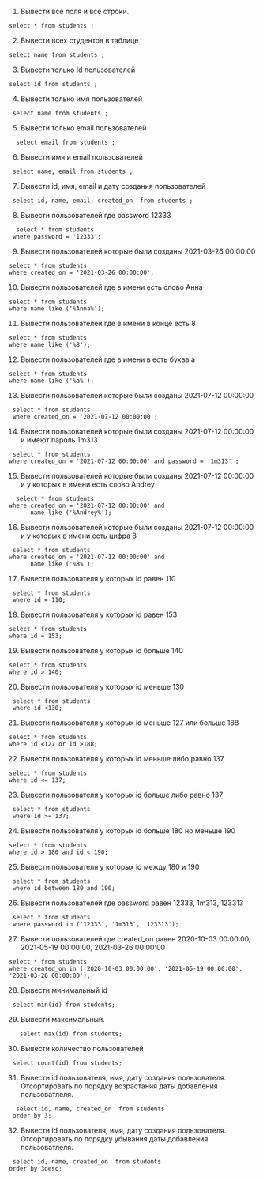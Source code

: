 1. Вывести все поля и все строки.
 ```
 select * from students ;
```
 2. Вывести всех студентов в таблице
 ```
 select name from students ;
```
 3. Вывести только Id пользователей
 ```
 select id from students ;
```
 4. Вывести только имя пользователей
 ```
  select name from students ;
 ```
 5. Вывести только email пользователей
``` 
  select email from students ;
 ```
 6. Вывести имя и email пользователей
 ```
  select name, email from students ;
 ```
 7. Вывести id, имя, email и дату создания пользователей
 ```
  select id, name, email, created_on  from students ;
 ```
 8. Вывести пользователей где password 12333
``` 
  select * from students 
 where password = '12333';
```
 9. Вывести пользователей которые были созданы 2021-03-26 00:00:00
 ```
 select * from students 
 where created_on = '2021-03-26 00:00:00';
 ```
 10. Вывести пользователей где в имени есть слово Анна
 ```
 select * from students 
 where name like ('%Anna%');
```
 11. Вывести пользователей где в имени в конце есть 8
 ```
 select * from students 
 where name like ('%8');
```
 12. Вывести пользователей где в имени в есть буква а
 ```
 select * from students 
 where name like ('%a%');
```
 13. Вывести пользователей которые были созданы 2021-07-12 00:00:00
``` 
 select * from students 
 where created_on = '2021-07-12 00:00:00';
``` 
 14. Вывести пользователей которые были созданы 2021-07-12 00:00:00 и имеют пароль 1m313
 ```
  select * from students 
 where created_on = '2021-07-12 00:00:00' and password = '1m313' ;
```
 15. Вывести пользователей которые были созданы 2021-07-12 00:00:00 и у которых в имени есть слово Andrey
 ```
   select * from students 
 where created_on = '2021-07-12 00:00:00' and 
       name like ('%Andrey%');
   ```   
 16. Вывести пользователей которые были созданы 2021-07-12 00:00:00 и у которых в имени есть цифра 8
 ```
  select * from students 
 where created_on = '2021-07-12 00:00:00' and 
       name like ('%8%');
 ```     
 17. Вывести пользователя у которых id равен 110
```
 select * from students 
 where id = 110;
```
 18. Вывести пользователя у которых id равен 153
 ```
 select * from students 
 where id = 153;
```
 19. Вывести пользователя у которых id больше 140
 ```
 select * from students 
 where id > 140;
```
 20. Вывести пользователя у которых id меньше 130
``` 
 select * from students 
 where id <130;
```
 21. Вывести пользователя у которых id меньше 127 или больше 188
 ```
 select * from students 
 where id <127 or id >188;
```
 22. Вывести пользователя у которых id меньше либо равно 137
 ```
 select * from students 
 where id <= 137;
```
 23. Вывести пользователя у которых id больше либо равно 137
``` 
 select * from students 
 where id >= 137;
```
 24. Вывести пользователя у которых id больше 180 но меньше 190
 ```
 select * from students 
 where id > 180 and id < 190;
```
 25. Вывести пользователя у которых id между 180 и 190
``` 
 select * from students 
 where id between 180 and 190;
```
 26. Вывести пользователей где password равен 12333, 1m313, 123313
``` 
 select * from students 
 where password in ('12333', '1m313', '123313');
```
 27. Вывести пользователей где created_on равен 2020-10-03 00:00:00, 2021-05-19 00:00:00, 2021-03-26 00:00:00
 ```
 select * from students 
 where created_on in ('2020-10-03 00:00:00', '2021-05-19 00:00:00', '2021-03-26 00:00:00');
```
 28. Вывести минимальный id
 ```
  select min(id) from students;
 ```
 29. Вывести максимальный.
``` 
   select max(id) from students;
```
 30. Вывести количество пользователей
 ```
  select count(id) from students;
``` 
 31. Вывести id пользователя, имя, дату создания пользователя. Отсортировать по порядку возрастания даты добавления пользоватлеля.
``` 
  select id, name, created_on  from students 
 order by 3;
```
 32. Вывести id пользователя, имя, дату создания пользователя. Отсортировать по порядку убывания даты добавления пользоватлеля.
 ```
  select id, name, created_on  from students 
 order by 3desc;
```
